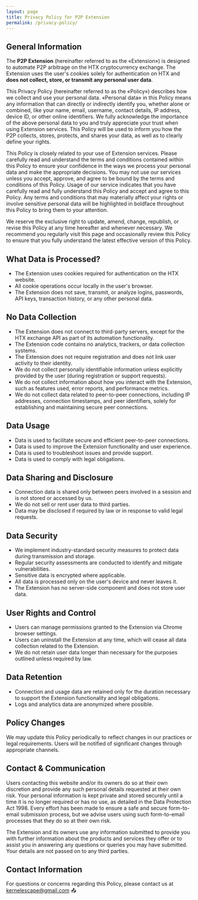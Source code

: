 ```yaml
---
layout: page
title: Privacy Policy for P2P Extension
permalink: /privacy-policy/
---
```


## General Information

The **P2P Extension** (hereinafter referred to as the «Extension») is designed to automate P2P arbitrage on the HTX cryptocurrency exchange. The Extension uses the user's cookies solely for authentication on HTX and **does not collect, store, or transmit any personal user data**.

This Privacy Policy (hereinafter referred to as the «Policy») describes how we collect and use your personal data. «Personal data» in this Policy means any information that can directly or indirectly identify you, whether alone or combined, like your name, email, username, contact details, IP address, device ID, or other online identifiers. We fully acknowledge the importance of the above personal data to you and truly appreciate your trust when using Extension services. This Policy will be used to inform you how the P2P collects, stores, protects, and shares your data, as well as to clearly define your rights.

This Policy is closely related to your use of Extension services. Please carefully read and understand the terms and conditions contained within this Policy to ensure your confidence in the ways we process your personal data and make the appropriate decisions. You may not use our services unless you accept, approve, and agree to be bound by the terms and conditions of this Policy. Usage of our service indicates that you have carefully read and fully understand this Policy and accept and agree to this Policy. Any terms and conditions that may materially affect your rights or involve sensitive personal data will be highlighted in boldface throughout this Policy to bring them to your attention.

We reserve the exclusive right to update, amend, change, republish, or revise this Policy at any time hereafter and whenever necessary. We recommend you regularly visit this page and occasionally review this Policy to ensure that you fully understand the latest effective version of this Policy.

## What Data is Processed?

* The Extension uses cookies required for authentication on the HTX website.
* All cookie operations occur locally in the user's browser.
* The Extension does not save, transmit, or analyze logins, passwords, API keys, transaction history, or any other personal data.

## No Data Collection

* The Extension does not connect to third-party servers, except for the HTX exchange API as part of its automation functionality.
* The Extension code contains no analytics, trackers, or data collection systems.
* The Extension does not require registration and does not link user activity to their identity.
* We do not collect personally identifiable information unless explicitly provided by the user (during registration or support requests).
* We do not collect information about how you interact with the Extension, such as features used, error reports, and performance metrics.
* We do not collect data related to peer-to-peer connections, including IP addresses, connection timestamps, and peer identifiers, solely for establishing and maintaining secure peer connections.

## Data Usage

* Data is used to facilitate secure and efficient peer-to-peer connections.
* Data is used to improve the Extension functionality and user experience.
* Data is used to troubleshoot issues and provide support.
* Data is used to comply with legal obligations.

## Data Sharing and Disclosure

* Connection data is shared only between peers involved in a session and is not stored or accessed by us.
* We do not sell or rent user data to third parties.
* Data may be disclosed if required by law or in response to valid legal requests.

## Data Security

* We implement industry-standard security measures to protect data during transmission and storage.
* Regular security assessments are conducted to identify and mitigate vulnerabilities.
* Sensitive data is encrypted where applicable.
* All data is processed only on the user's device and never leaves it.
* The Extension has no server-side component and does not store user data.

## User Rights and Control

* Users can manage permissions granted to the Extension via Chrome browser settings.
* Users can uninstall the Extension at any time, which will cease all data collection related to the Extension.
* We do not retain user data longer than necessary for the purposes outlined unless required by law.

## Data Retention

* Connection and usage data are retained only for the duration necessary to support the Extension functionality and legal obligations.
* Logs and analytics data are anonymized where possible.

## Policy Changes

We may update this Policy periodically to reflect changes in our practices or legal requirements. Users will be notified of significant changes through appropriate channels.

## Contact & Communication

Users contacting this website and/or its owners do so at their own discretion and provide any such personal details requested at their own risk. Your personal information is kept private and stored securely until a time it is no longer required or has no use, as detailed in the Data Protection Act 1998. Every effort has been made to ensure a safe and secure form-to-email submission process, but we advise users using such form-to-email processes that they do so at their own risk.

The Extension and its owners use any information submitted to provide you with further information about the products and services they offer or to assist you in answering any questions or queries you may have submitted. Your details are not passed on to any third parties.

## Contact Information

For questions or concerns regarding this Policy, please contact us at kernelescape@gmail.com 📤
